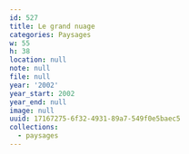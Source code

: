 ```yaml
---
id: 527
title: Le grand nuage
categories: Paysages
w: 55
h: 38
location: null
note: null
file: null
year: '2002'
year_start: 2002
year_end: null
image: null
uuid: 17167275-6f32-4931-89a7-549f0e5baec5
collections:
  - paysages
---
```



